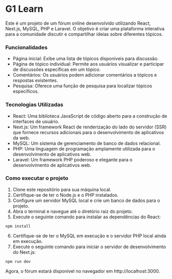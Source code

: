 # G1 Learn

Este é um projeto de um fórum online desenvolvido utilizando React, Next.js, MySQL, PHP e Laravel. O objetivo é criar uma plataforma interativa para a comunidade discutir e compartilhar ideias sobre diferentes tópicos.

### Funcionalidades

- Página inicial: Exibe uma lista de tópicos disponíveis para discussão.
- Página de tópico individual: Permite aos usuários visualizar e participar de discussões específicas em um tópico.
- Comentários: Os usuários podem adicionar comentários a tópicos e respostas existentes.
- Pesquisa: Oferece uma função de pesquisa para localizar tópicos específicos.
  
### Tecnologias Utilizadas
- React: Uma biblioteca JavaScript de código aberto para a construção de interfaces de usuário.
- Next.js: Um framework React de renderização do lado do servidor (SSR) que fornece recursos adicionais para o desenvolvimento de aplicativos da web.
- MySQL: Um sistema de gerenciamento de banco de dados relacional.
- PHP: Uma linguagem de programação amplamente utilizada para o desenvolvimento de aplicativos web.
- Laravel: Um framework PHP poderoso e elegante para o desenvolvimento de aplicativos web.


### Como executar o projeto
1. Clone este repositório para sua máquina local.
2. Certifique-se de ter o Node.js e o PHP instalados.
3. Configure um servidor MySQL local e crie um banco de dados para o projeto.
4. Abra o terminal e navegue até o diretório raiz do projeto.
5. Execute o seguinte comando para instalar as dependências do React:

``` 
npm install

```

6. Certifique-se de ter o MySQL em execução e o servidor PHP local ainda em execução.
7. Execute o seguinte comando para iniciar o servidor de desenvolvimento do Next.js:

```
npm run dev
```

Agora, o fórum estará disponível no navegador em http://localhost:3000.

